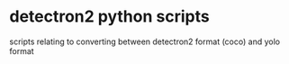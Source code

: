 # detectron2 python scripts

scripts relating to converting between detectron2 format (coco) and yolo format